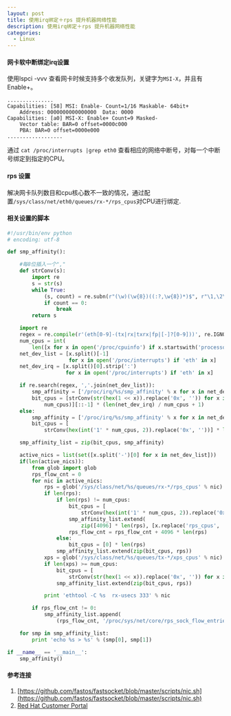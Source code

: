 ```yaml
---
layout: post
title: 使用irq绑定＋rps 提升机器网络性能
description: 使用irq绑定＋rps 提升机器网络性能
categories:
  - Linux
---
```


#### 网卡软中断绑定irq设置

使用lspci -vvv 查看网卡时候支持多个收发队列，关键字为`MSI-X`，并且有Enable+。

    ...............
    Capabilities: [58] MSI: Enable- Count=1/16 Maskable- 64bit+
        Address: 0000000000000000  Data: 0000
    Capabilities: [a0] MSI-X: Enable+ Count=9 Masked-
        Vector table: BAR=0 offset=0000c000
        PBA: BAR=0 offset=0000e000
    ..................

通过 `cat /proc/interrupts |grep eth0` 查看相应的网络中断号，对每一个中断号绑定到指定的CPU。

#### rps 设置

解决网卡队列数目和cpu核心数不一致的情况，通过配置`/sys/class/net/eth0/queues/rx-*/rps_cpus`对CPU进行绑定.

#### 相关设置的脚本

  ```python
  #!/usr/bin/env python
  # encoding: utf-8

  def smp_affinity():

      #每8位插入一个","
      def strConv(s):
          import re
          s = str(s)
          while True:
              (s, count) = re.subn(r"(\w)(\w{8})((:?,\w{8})*)$", r"\1,\2\3", s)
              if count == 0:
                  break
          return s

      import re
      regex = re.compile(r'(eth[0-9]-(tx|rx|txrx|fp|[-]?[0-9]))', re.IGNORECASE)
      num_cpus = int(
          len([x for x in open('/proc/cpuinfo') if x.startswith('processor')]))
      net_dev_list = [x.split()[-1]
                      for x in open('/proc/interrupts') if 'eth' in x]
      net_dev_irq = [x.split()[0].strip(':')
                     for x in open('/proc/interrupts') if 'eth' in x]

      if re.search(regex, ','.join(net_dev_list)):
          smp_affinity = ['/proc/irq/%s/smp_affinity' % x for x in net_dev_irq]
          bit_cpus = [strConv(str(hex(1 << x)).replace('0x', '')) for x in range(
              num_cpus)][::-1] * (len(net_dev_irq) / num_cpus + 1)
      else:
          smp_affinity = ['/proc/irq/%s/smp_affinity' % x for x in net_dev_irq]
          bit_cpus = [
              strConv(hex(int('1' * num_cpus, 2)).replace('0x', ''))] * len(smp_affinity)

      smp_affinity_list = zip(bit_cpus, smp_affinity)

      active_nics = list(set([x.split('-')[0] for x in net_dev_list]))
      if(len(active_nics)):
          from glob import glob
          rps_flow_cnt = 0
          for nic in active_nics:
              rps = glob('/sys/class/net/%s/queues/rx-*/rps_cpus' % nic)
              if len(rps):
                  if len(rps) != num_cpus:
                      bit_cpus = [
                          strConv(hex(int('1' * num_cpus, 2)).replace('0x', ''))] * len(rps)
                      smp_affinity_list.extend(
                          zip([4096] * len(rps), [x.replace('rps_cpus', 'rps_flow_cnt') for x in rps]))
                      rps_flow_cnt = rps_flow_cnt + 4096 * len(rps)
                  else:
                      bit_cpus = [0] * len(rps)
                  smp_affinity_list.extend(zip(bit_cpus, rps))
              xps = glob('/sys/class/net/%s/queues/tx-*/xps_cpus' % nic)
              if len(xps) >= num_cpus:
                  bit_cpus = [
                      strConv(str(hex(1 << x)).replace('0x', '')) for x in range(num_cpus)][::-1]
                  smp_affinity_list.extend(zip(bit_cpus, rps))

              print 'ethtool -C %s  rx-usecs 333' % nic

          if rps_flow_cnt != 0:
              smp_affinity_list.append(
                  (rps_flow_cnt, '/proc/sys/net/core/rps_sock_flow_entries'))

      for smp in smp_affinity_list:
          print 'echo %s > %s' % (smp[0], smp[1])

  if __name__ == '__main__':
      smp_affinity()
  ```

#### 参考连接

1.  [https://github.com/fastos/fastsocket/blob/master/scripts/nic.sh](https://github.com/fastos/fastsocket/blob/master/scripts/nic.sh)
2.  [Red Hat Customer Portal](https://access.redhat.com/documentation/zh-CN/Red_Hat_Enterprise_Linux/7/html/Performance_Tuning_Guide/sect-Red_Hat_Enterprise_Linux-Performance_Tuning_Guide-Networking-Configuration_tools.html#sect-Red_Hat_Enterprise_Linux-Performance_Tuning_Guide-Configuration_tools-Configuring_Receive_Packet_Steering_RPS)
